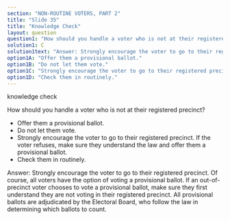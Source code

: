 ```yaml
---
section: "NON-ROUTINE VOTERS, PART 2"
title: "Slide 35"
title: "Knowledge Check"
layout: question
question1: "How should you handle a voter who is not at their registered precinct?"
solution1: C
solution1text: "Answer: Strongly encourage the voter to go to their registered precinct. Of course, all voters have the option of voting a provisional ballot. If an out-of-precinct voter chooses to vote a provisional ballot, make sure they first understand they are not voting in their registered precinct. All provisional ballots are adjudicated by the Electoral Board, who follow the law in determining which ballots to count."
option1A: "Offer them a provisional ballot."
option1B: "Do not let them vote."
option1C: "Strongly encourage the voter to go to their registered precinct. If the voter refuses, make sure they understand the law and offer them a provisional ballot."
option1D: "Check them in routinely."
---
```


knowledge check

How should you handle a voter who is not at their registered precinct?

- Offer them a provisional ballot.
- Do not let them vote.
- Strongly encourage the voter to go to their registered precinct. If the voter refuses, make sure they understand the law and offer them a provisional ballot.
- Check them in routinely.

Answer: Strongly encourage the voter to go to their registered precinct. Of course, all voters have the option of voting a provisional ballot. If an out-of-precinct voter chooses to vote a provisional ballot, make sure they first understand they are not voting in their registered precinct. All provisional ballots are adjudicated by the Electoral Board, who follow the law in determining which ballots to count.

